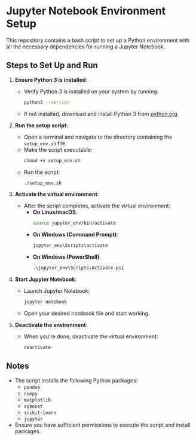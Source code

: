 # Jupyter Notebook Environment Setup

This repository contains a bash script to set up a Python environment with all the necessary dependencies for running a Jupyter Notebook.

## Steps to Set Up and Run

1. **Ensure Python 3 is installed**:
   - Verify Python 3 is installed on your system by running:
     ```bash
     python3 --version
     ```
   - If not installed, download and install Python 3 from [python.org](https://www.python.org/).

2. **Run the setup script**:
   - Open a terminal and navigate to the directory containing the `setup_env.sh` file.
   - Make the script executable:
     ```bash
     chmod +x setup_env.sh
     ```
   - Run the script:
     ```bash
     ./setup_env.sh
     ```

3. **Activate the virtual environment**:
   - After the script completes, activate the virtual environment:
     - **On Linux/macOS**:
       ```bash
       source jupyter_env/bin/activate
       ```
     - **On Windows (Command Prompt)**:
       ```cmd
       jupyter_env\Scripts\activate
       ```
     - **On Windows (PowerShell)**:
       ```powershell
       .\jupyter_env\Scripts\Activate.ps1
       ```

4. **Start Jupyter Notebook**:
   - Launch Jupyter Notebook:
     ```bash
     jupyter notebook
     ```
   - Open your desired notebook file and start working.

5. **Deactivate the environment**:
   - When you're done, deactivate the virtual environment:
     ```bash
     deactivate
     ```

## Notes
- The script installs the following Python packages:
  - `pandas`
  - `numpy`
  - `matplotlib`
  - `xgboost`
  - `scikit-learn`
  - `jupyter`
- Ensure you have sufficient permissions to execute the script and install packages.
